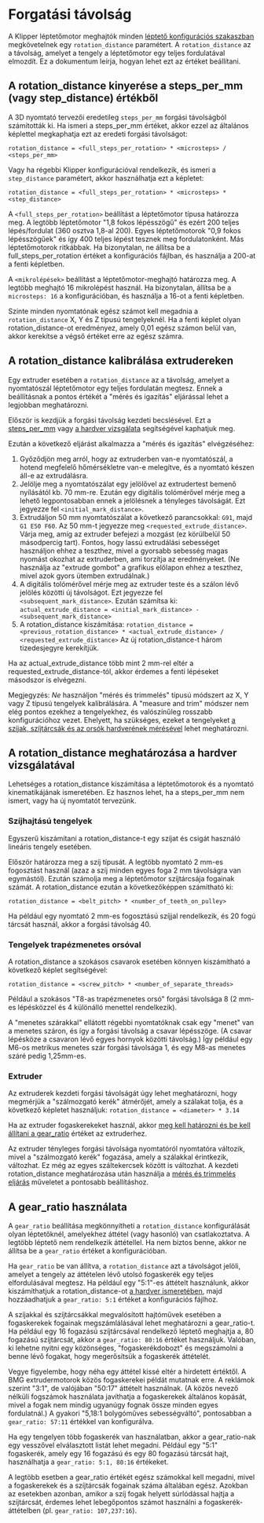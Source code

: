 # Forgatási távolság

A Klipper léptetőmotor meghajtók minden [léptető konfigurációs szakaszban](Config_Reference.md#stepper) megkövetelnek egy `rotation_distance` paramétert. A `rotation_distance` az a távolság, amelyet a tengely a léptetőmotor egy teljes fordulatával elmozdít. Ez a dokumentum leírja, hogyan lehet ezt az értéket beállítani.

## A rotation_distance kinyerése a steps_per_mm (vagy step_distance) értékből

A 3D nyomtató tervezői eredetileg `steps_per_mm` forgási távolságból számították ki. Ha ismeri a steps_per_mm értéket, akkor ezzel az általános képlettel megkaphatja ezt az eredeti forgási távolságot:

```
rotation_distance = <full_steps_per_rotation> * <microsteps> / <steps_per_mm>
```

Vagy ha régebbi Klipper konfigurációval rendelkezik, és ismeri a `step_distance` paramétert, akkor használhatja ezt a képletet:

```
rotation_distance = <full_steps_per_rotation> * <microsteps> * <step_distance>
```

A `<full_steps_per_rotation>` beállítást a léptetőmotor típusa határozza meg. A legtöbb léptetőmotor "1,8 fokos lépésszögű" és ezért 200 teljes lépés/fordulat (360 osztva 1,8-al 200). Egyes léptetőmotorok "0,9 fokos lépésszögűek" és így 400 teljes lépést tesznek meg fordulatonként. Más léptetőmotorok ritkábbak. Ha bizonytalan, ne állítsa be a full_steps_per_rotation értéket a konfigurációs fájlban, és használja a 200-at a fenti képletben.

A `<mikrolépések>` beállítást a léptetőmotor-meghajtó határozza meg. A legtöbb meghajtó 16 mikrolépést használ. Ha bizonytalan, állítsa be a `microsteps: 16` a konfigurációban, és használja a 16-ot a fenti képletben.

Szinte minden nyomtatónak egész számot kell megadnia a `rotation_distance` X, Y és Z típusú tengelyeknél. Ha a fenti képlet olyan rotation_distance-ot eredményez, amely 0,01 egész számon belül van, akkor kerekítse a végső értéket erre az egész számra.

## A rotation_distance kalibrálása extrudereken

Egy extruder esetében a `rotation_distance` az a távolság, amelyet a nyomtatószál léptetőmotor egy teljes fordulatán megtesz. Ennek a beállításnak a pontos értékét a "mérés és igazítás" eljárással lehet a legjobban meghatározni.

Először is kezdjük a forgási távolság kezdeti becslésével. Ezt a [steps_per_mm](#obtaining-rotation_distance-from-steps_per_mm-or-step_distance) vagy [a hardver vizsgálata](#extruder) segítségével kaphatjuk meg.

Ezután a következő eljárást alkalmazza a "mérés és igazítás" elvégzéséhez:

1. Győződjön meg arról, hogy az extruderben van-e nyomtatószál, a hotend megfelelő hőmérsékletre van-e melegítve, és a nyomtató készen áll-e az extrudálásra.
1. Jelölje meg a nyomtatószálat egy jelölővel az extrudertest bemenő nyílásától kb. 70 mm-re. Ezután egy digitális tolómérővel mérje meg a lehető legpontosabban ennek a jelölésnek a tényleges távolságát. Ezt jegyezze fel `<initial_mark_distance>`.
1. Extrudáljon 50 mm nyomtatószálat a következő parancsokkal: `G91`, majd `G1 E50 F60`. Az 50 mm-t jegyezze meg `<requested_extrude_distance>`. Várja meg, amíg az extruder befejezi a mozgást (ez körülbelül 50 másodpercig tart). Fontos, hogy lassú extrudálási sebességet használjon ehhez a teszthez, mivel a gyorsabb sebesség magas nyomást okozhat az extruderben, ami torzítja az eredményeket. (Ne használja az "extrude gombot" a grafikus előlapon ehhez a teszthez, mivel azok gyors ütemben extrudálnak.)
1. A digitális tolómérővel mérje meg az extruder teste és a szálon lévő jelölés közötti új távolságot. Ezt jegyezze fel `<subsequent_mark_distance>`. Ezután számítsa ki: `actual_extrude_distance = <initial_mark_distance> - <subsequent_mark_distance>`
1. A rotation_distance kiszámítása: `rotation_distance = <previous_rotation_distance> * <actual_extrude_distance> / <requested_extrude_distance>` Az új rotation_distance-t három tizedesjegyre kerekítjük.

Ha az actual_extrude_distance több mint 2 mm-rel eltér a requested_extrude_distance-tól, akkor érdemes a fenti lépéseket másodszor is elvégezni.

Megjegyzés: *Ne* használjon "mérés és trimmelés" típusú módszert az X, Y vagy Z típusú tengelyek kalibrálására. A "measure and trim" módszer nem elég pontos ezekhez a tengelyekhez, és valószínűleg rosszabb konfigurációhoz vezet. Ehelyett, ha szükséges, ezeket a tengelyeket [a szíjak, szíjtárcsák és az orsók hardverének mérésével](#obtaining-rotation_distance-by-inspecting-the-hardware) lehet meghatározni.

## A rotation_distance meghatározása a hardver vizsgálatával

Lehetséges a rotation_distance kiszámítása a léptetőmotorok és a nyomtató kinematikájának ismeretében. Ez hasznos lehet, ha a steps_per_mm nem ismert, vagy ha új nyomtatót tervezünk.

### Szíjhajtású tengelyek

Egyszerű kiszámítani a rotation_distance-t egy szíjat és csigát használó lineáris tengely esetében.

Először határozza meg a szíj típusát. A legtöbb nyomtató 2 mm-es fogosztást használ (azaz a szíj minden egyes foga 2 mm távolságra van egymástól). Ezután számolja meg a léptetőmotor szíjtárcsája fogainak számát. A rotation_distance ezután a következőképpen számítható ki:

```
rotation_distance = <belt_pitch> * <number_of_teeth_on_pulley>
```

Ha például egy nyomtató 2 mm-es fogosztású szíjjal rendelkezik, és 20 fogú tárcsát használ, akkor a forgási távolság 40.

### Tengelyek trapézmenetes orsóval

A rotation_distance a szokásos csavarok esetében könnyen kiszámítható a következő képlet segítségével:

```
rotation_distance = <screw_pitch> * <number_of_separate_threads>
```

Például a szokásos "T8-as trapézmenetes orsó" forgási távolsága 8 (2 mm-es lépésközzel és 4 különálló menettel rendelkezik).

A "menetes szárakkal" ellátott régebbi nyomtatóknak csak egy "menet" van a menetes száron, és így a forgási távolság a csavar lépésszöge. (A csavar lépésköze a csavaron lévő egyes hornyok közötti távolság.) Így például egy M6-os metrikus menetes szár forgási távolsága 1, és egy M8-as menetes száré pedig 1,25mm-es.

### Extruder

Az extruderek kezdeti forgási távolságát úgy lehet meghatározni, hogy megmérjük a "szálmozgató kerék" átmérőjét, amely a szálakat tolja, és a következő képletet használjuk: `rotation_distance = <diameter> * 3.14`

Ha az extruder fogaskerekeket használ, akkor [meg kell határozni és be kell állítani a gear_ratio](#using-a-gear_ratio) értéket az extruderhez.

Az extruder tényleges forgási távolsága nyomtatóról nyomtatóra változik, mivel a "szálmozgató kerék" fogazása, amely a szálakkal érintkezik, változhat. Ez még az egyes száltekercsek között is változhat. A kezdeti rotation_distance meghatározása után használja a [mérés és trimmelés eljárás](#calibrating-rotation_distance-on-extruders) műveletet a pontosabb beállításhoz.

## A gear_ratio használata

A `gear_ratio` beállítása megkönnyítheti a `rotation_distance` konfigurálását olyan léptetőknél, amelyekhez áttétel (vagy hasonló) van csatlakoztatva. A legtöbb léptető nem rendelkezik áttétellel. Ha nem biztos benne, akkor ne állítsa be a `gear_ratio` értéket a konfigurációban.

Ha `gear_ratio` be van állítva, a `rotation_distance` azt a távolságot jelöli, amelyet a tengely az áttételen lévő utolsó fogaskerék egy teljes elfordulásával megtesz. Ha például egy "5:1"-es áttételt használunk, akkor kiszámíthatjuk a rotation_distance-ot [a hardver ismeretében](#obtaining-rotation_distance-by-inspecting-the-hardware), majd hozzáadhatjuk a `gear_ratio: 5:1` értéket a konfigurációs fájlhoz.

A szíjakkal és szíjtárcsákkal megvalósított hajtóművek esetében a fogaskerekek fogainak megszámlálásával lehet meghatározni a gear_ratio-t. Ha például egy 16 fogazású szíjtárcsával rendelkező léptető meghajtja a, 80 fogazású szíjtárcsát, akkor a `gear_ratio: 80:16` értéket használjuk. Valóban, ki lehetne nyitni egy közönséges, "fogaskerékdobozt" és megszámolni a benne lévő fogakat, hogy megerősítsük a fogaskerék áttételét.

Vegye figyelembe, hogy néha egy áttétel kissé eltér a hirdetett értéktől. A BMG extrudermotorok közös fogaskerekei példát mutatnak erre. A reklámok szerint "3:1", de valójában "50:17" áttételt használnak. (A közös nevező nélküli fogszámok használata javíthatja a fogaskerekek általános kopását, mivel a fogak nem mindig ugyanúgy fognak össze minden egyes fordulatnál.) A gyakori "5,18:1 bolygóműves sebességváltó", pontosabban a `gear_ratio: 57:11` értékkel van konfigurálva.

Ha egy tengelyen több fogaskerék van használatban, akkor a gear_ratio-nak egy vesszővel elválasztott listát lehet megadni. Például egy "5:1" fogaskerék, amely egy 16 fogazású és egy 80 fogazású tárcsát hajt, használhatja a `gear_ratio: 5:1, 80:16` értékeket.

A legtöbb esetben a gear_ratio értékét egész számokkal kell megadni, mivel a fogaskerekek és a szíjtárcsák fogainak száma általában egész. Azokban az esetekben azonban, amikor a szíj fogak helyett súrlódással hajtja a szíjtárcsát, érdemes lehet lebegőpontos számot használni a fogaskerék-áttételben (pl. `gear_ratio: 107,237:16`).
